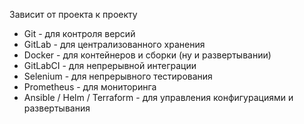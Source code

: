 Зависит от проекта к проекту

- Git - для контроля версий
- GitLab - для централизованного хранения
- Docker - для контейнеров и сборки (ну и развертывании)
- GitLabCI - для непрерывной интеграции
- Selenium - для непрерывного тестирования
- Prometheus - для мониторинга
- Ansible / Helm / Terraform - для управления конфигурациями и развертывания